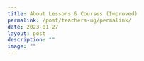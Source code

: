 ```yaml
---
title: About Lessons & Courses (Improved)
permalink: /post/teachers-ug/permalink/
date: 2023-01-27
layout: post
description: ""
image: ""
---
```

